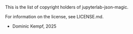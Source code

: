 This is the list of copyright holders of jupyterlab-json-magic.

For information on the license, see LICENSE.md.


* Dominic Kempf, 2025
